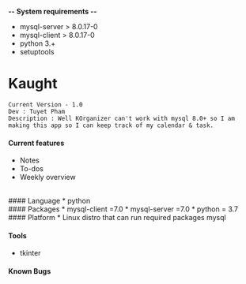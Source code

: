 **-- System requirements --**
- mysql-server > 8.0.17-0
- mysql-client > 8.0.17-0
- python 3.+
- setuptools


Kaught
=======
``````
Current Version - 1.0
Dev : Tuyet Pham
Description : Well KOrganizer can't work with mysql 8.0+ so I am making this app so I can keep track of my calendar & task.
``````

#### Current features
* Notes
* To-dos
* Weekly overview


<br>
#### Language
* python


<br>
####  Packages
* mysql-client =7.0
* mysql-server =7.0
* python = 3.7

<br>
#### Platform
* Linux distro that can run required packages mysql

#### Tools
* tkinter
 

#### Known Bugs



